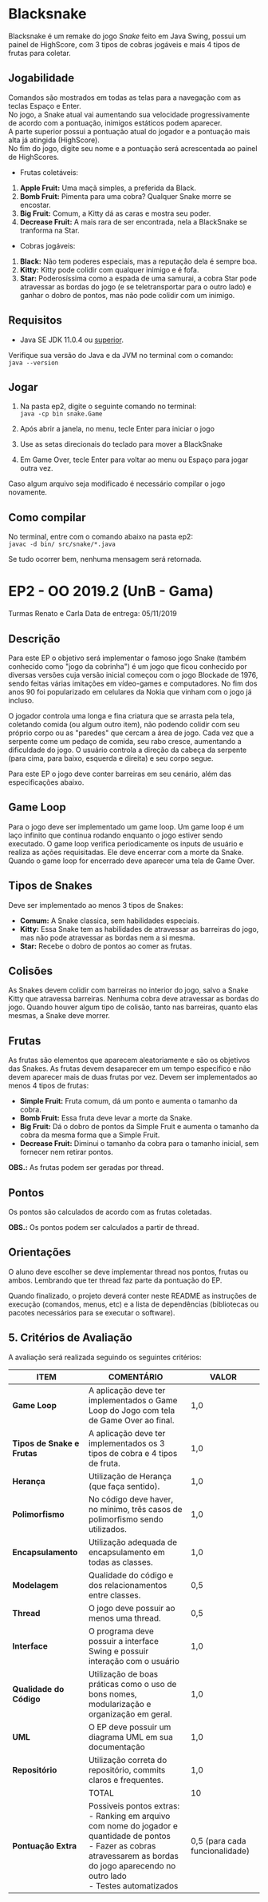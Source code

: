 # Blacksnake

Blacksnake é um remake do jogo *Snake* feito em Java Swing, possui um painel de HighScore, com 3 tipos de cobras jogáveis e mais 4 tipos de frutas para coletar.

## Jogabilidade

Comandos são mostrados em todas as telas para a navegação com as teclas Espaço e Enter.  
No jogo, a Snake atual vai aumentando sua velocidade progressivamente de acordo com a pontuação, inimigos estáticos podem aparecer.  
A parte superior possui a pontuação atual do jogador e a pontuação mais alta já atingida (HighScore).  
No fim do jogo, digite seu nome e a pontuação será acrescentada ao painel de HighScores.

- Frutas coletáveis:

1. **Apple Fruit:** Uma maçã simples, a preferida da Black.
2. **Bomb Fruit:** Pimenta para uma cobra? Qualquer Snake morre se encostar.
3. **Big Fruit:** Comum, a Kitty dá as caras e mostra seu poder.
4. **Decrease Fruit:** A mais rara de ser encontrada, nela a BlackSnake se tranforma na Star.

- Cobras jogáveis:

1. **Black:** Não tem poderes especiais, mas a reputação dela é sempre boa.
2. **Kitty:** Kitty pode colidir com qualquer inimigo e é fofa.  
3. **Star:** Poderosíssima como a espada de uma samurai, a cobra Star pode atravessar as bordas do jogo (e se teletransportar para o outro lado) e ganhar o 
dobro de pontos, mas não pode colidir com um inimigo.

## Requisitos

- Java SE JDK 11.0.4 ou [superior](https://www.oracle.com/technetwork/java/javase/downloads/jdk11-downloads-5066655.html). 

Verifique sua versão do Java e da JVM no terminal com o comando:  
```java --version```

## Jogar

1. Na pasta ep2, digite o seguinte comando no terminal:  
```java -cp bin snake.Game```

2. Após abrir a janela, no menu, tecle Enter para iniciar o jogo
3. Use as setas direcionais do teclado para mover a BlackSnake
4. Em Game Over, tecle Enter para voltar ao menu ou Espaço para jogar outra vez.

Caso algum arquivo seja modificado é necessário compilar o jogo novamente.

## Como compilar

No terminal, entre com o comando abaixo na pasta ep2:  
```javac -d bin/ src/snake/*.java```

Se tudo ocorrer bem, nenhuma mensagem será retornada.


# EP2 - OO 2019.2 (UnB - Gama)

Turmas Renato e Carla
Data de entrega: 05/11/2019

## Descrição

Para este EP o objetivo será implementar o famoso jogo Snake (também conhecido como "jogo da cobrinha") é um jogo que ficou conhecido por diversas versões cuja versão inicial começou com o jogo Blockade de 1976, sendo feitas várias imitações em vídeo-games e computadores. No fim dos anos 90 foi popularizado em celulares da Nokia que vinham com o jogo já incluso.

O jogador controla uma longa e fina criatura que se arrasta pela tela, coletando comida (ou algum outro item), não podendo colidir com seu próprio corpo ou as "paredes" que cercam a área de jogo. Cada vez que a serpente come um pedaço de comida, seu rabo cresce, aumentando a dificuldade do jogo. O usuário controla a direção da cabeça da serpente (para cima, para baixo, esquerda e direita) e seu corpo segue.

Para este EP o jogo deve conter barreiras em seu cenário, além das especificações abaixo.

## Game Loop

Para o jogo deve ser implementado um game loop. Um game loop é um laço infinito que continua rodando enquanto o jogo estiver sendo executado. O game loop verifica periodicamente os inputs de usuário e realiza as ações requisitadas. Ele deve encerrar com a morte da Snake. Quando o game loop for encerrado deve aparecer uma tela de Game Over.

## Tipos de Snakes

Deve ser implementado ao menos 3 tipos de Snakes:
* **Comum:** A Snake classica, sem habilidades especiais.
* **Kitty:** Essa Snake tem as habilidades de atravessar as barreiras do jogo, mas não pode atravessar as bordas nem a si mesma.
* **Star:** Recebe o dobro de pontos ao comer as frutas.

## Colisões

As Snakes devem colidir com barreiras no interior do jogo, salvo a Snake Kitty que atravessa barreiras. Nenhuma cobra deve atravessar as bordas do jogo. Quando houver algum tipo de colisão, tanto nas barreiras, quanto elas mesmas, a Snake deve morrer.

## Frutas

As frutas são elementos que aparecem aleatoriamente e são os objetivos das Snakes. As frutas devem desaparecer em um tempo especifico e não devem aparecer mais de duas frutas por vez. Devem ser implementados ao menos 4 tipos de frutas:

* **Simple Fruit:** Fruta comum, dá um ponto e aumenta o tamanho da cobra.
* **Bomb Fruit:** Essa fruta deve levar a morte da Snake.
* **Big Fruit:** Dá o dobro de pontos da Simple Fruit e aumenta o tamanho da cobra da mesma forma que a Simple Fruit.
* **Decrease Fruit:** Diminui o tamanho da cobra para o tamanho inicial, sem fornecer nem retirar pontos.

**OBS.:** As frutas podem ser geradas por thread.

## Pontos

Os pontos são calculados de acordo com as frutas coletadas.

**OBS.:** Os pontos podem ser calculados a partir de thread.

## Orientações

O aluno deve escolher se deve implementar thread nos pontos, frutas ou ambos. Lembrando que ter thread faz parte da pontuação do EP.

Quando finalizado, o projeto deverá conter neste README as instruções de execução (comandos, menus, etc) e a lista de dependências (bibliotecas ou pacotes necessários para se executar o software).

## 5. Critérios de Avaliação

 A avaliação será realizada seguindo os seguintes critérios:

|   ITEM    |   COMENTÁRIO  |   VALOR   |
|------------------------|---------------------------------------------------------------------------------------------------------|---------|
|**Game Loop**| A aplicação deve ter implementados o Game Loop do Jogo com tela de Game Over ao final. |    1,0 |
|**Tipos de Snake e Frutas**| A aplicação deve ter implementados os 3 tipos de cobra e 4 tipos de fruta. |   1,0 |
|**Herança**| Utilização de Herança (que faça sentido).  |   1,0 |
|**Polimorfismo**|  No código deve haver, no mínimo, três casos de polimorfismo sendo utilizados.    |   1,0 |
|**Encapsulamento**| Utilização adequada de encapsulamento em todas as classes.    |   1,0 |
|**Modelagem**| Qualidade do código e dos relacionamentos entre classes.  |  0,5 |
|**Thread**| O jogo deve possuir ao menos uma thread.  |  0,5 |
|**Interface**| O programa deve possuir a interface Swing e possuir interação com o usuário |   1,0 |
|**Qualidade do Código**| Utilização de boas práticas como o uso de bons nomes, modularização e organização em geral.    |  1,0 |
|**UML**| O EP deve possuir um diagrama UML em sua documentação |  1,0 |
|**Repositório**|   Utilização correta do repositório, commits claros e frequentes. |   1,0 |
|      |    TOTAL   |   10  |
|**Pontuação Extra**| Possiveis pontos extras:<br/>- Ranking em arquivo com nome do jogador e quantidade de pontos<br/>- Fazer as cobras atravessarem as bordas do jogo aparecendo no outro lado<br/>- Testes automatizados|  0,5 (para cada funcionalidade) |
